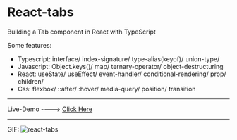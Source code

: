 # React-tabs

Building a Tab component in React with TypeScript

Some features:

* Typescript: interface/ index-signature/ type-alias(keyof)/ union-type/
* Javascript: Object.keys()/ map/ ternary-operator/ object-destructuring
* React: useState/ useEffect/ event-handler/ conditional-rendering/ prop/ children/
* Css: flexbox/ ::after/ :hover/ media-query/ position/ transition

--------------------------------------------------------------

Live-Demo ----> [Click Here](https://react-tabs-rouge.vercel.app/)

--------------------------------------------------------------

GIF:
![react-tabs](https://github.com/user-attachments/assets/52210d81-95d4-411a-bdbf-de79b5b00d68)
